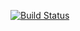 [![Build Status](https://travis-ci.org/BantuLab/MetreReaderServer.svg?branch=master)](https://travis-ci.org/BantuLab/MetreReaderServer)